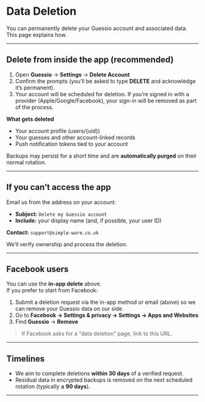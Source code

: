 # Data Deletion

You can permanently delete your Guessio account and associated data. This page explains how.

---

## Delete from inside the app (recommended)

1. Open **Guessio** → **Settings** → **Delete Account**  
2. Confirm the prompts (you’ll be asked to type **DELETE** and acknowledge it’s permanent).  
3. Your account will be scheduled for deletion. If you’re signed in with a provider (Apple/Google/Facebook), your sign-in will be removed as part of the process.

**What gets deleted**

- Your account profile (users/{uid})  
- Your guesses and other account-linked records  
- Push notification tokens tied to your account  

Backups may persist for a short time and are **automatically purged** on their normal rotation.

---

## If you can’t access the app

Email us from the address on your account:

- **Subject:** `Delete my Guessio account`  
- **Include:** your display name (and, if possible, your user ID)

**Contact:** `support@simple-ware.co.uk`  

We’ll verify ownership and process the deletion.

---

## Facebook users

You can use the **in-app delete** above.  
If you prefer to start from Facebook:

1. Submit a deletion request via the in-app method or email (above) so we can remove your Guessio data on our side.
2. Go to **Facebook → Settings & privacy → Settings → Apps and Websites**  
3. Find **Guessio** → **Remove**  

> If Facebook asks for a “data deletion” page, link to this URL.

---

## Timelines

- We aim to complete deletions **within 30 days** of a verified request.  
- Residual data in encrypted backups is removed on the next scheduled rotation (typically **≤ 90 days**).

---
